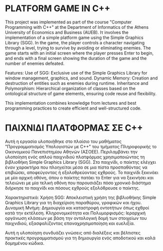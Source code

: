 # PLATFORM GAME IN C++

This project was implemented as part of the course "Computer Programming with C++" at the Department of Informatics of the Athens University of Economics and Business (AUEB). Ιτ involves the implementation of a simple platform game using the Simple Graphics Library (SGG). In the game, the player controls a character navigating through a level, trying to survive by avoiding or eliminating enemies. The game starts with an initial screen where the player presses Enter to begin, and ends with a final screen showing the duration of the game and the number of enemies defeated.

Features:
Use of SGG: Exclusive use of the Simple Graphics Library for window management, graphics, and sound.
Dynamic Memory: Creation and destruction of entities such as enemies during runtime.
Inheritance and Polymorphism: Hierarchical organization of classes based on the ontological structure of game elements, ensuring code reuse and flexibility.

This implementation combines knowledge from lectures and best programming practices to create efficient and well-structured code.


# ΠΑΙΧΝΙΔΙ ΠΛΑΤΦΟΡΜΑΣ ΣΕ C++

Αυτή η εργασία υλοποιήθηκε στο πλαίσιο του μαθήματος "Προγραμματισμός Υπολογιστών με C++" του τμήματος Πληροφορικής το Οικονομικού Πανεπιστημίου Αθηνών (ΑΣΟΕΕ). Περιλαμβάνει την υλοποίηση ενός απλού παιχνιδιού πλατφόρμας χρησιμοποιώντας τη βιβλιοθήκη Simple Graphics Library (SGG). Στο παιχνίδι, ο παίκτης ελέγχει έναν χαρακτήρα που πλοηγείται μέσα σε μια πίστα προσπαθόντας να επιβιώσει, αποφεύγοντας ή εξολοθρεύοντας εχθρούς. Το παιχνίδι ξεκινάει με μία αρχική οθόνη, όπου ο παίκτης πατάει το Enter για να ξεκινήσει και τελειώνει με μία τελική οθόνη που παρουσιάζει πόσο χρονικό διάστημα διήρκησε το παιχνίδι και πόσους εχθρούς εξολόθρευσε ο παίκτης.

Χαρακτηριστικά:
Χρήση SGG: Αποκλειστική χρήση της βιβλιοθήκης Simple Graphics Library για τη διαχείριση παραθύρου, γραφικών και ήχου.
Δυναμική Μνήμη: Δημιουργία και καταστροφή οντοτήτων όπως εχθροί κατά την εκτέλεση.
Κληρονομικότητα και Πολυμορφισμός: Ιεραρχική οργάνωση κλάσεων με βάση την οντολογική δομή των στοιχείων του παιχνιδιού, εξασφαλίζοντας επαναχρησιμοποίηση και ευελιξία.

Αυτή η υλοποίηση συνδυάζει γνώσεις από διαλέξεις και βέλτιστες πρακτικές προγραμματισμού για τη δημιουργία ενός αποδοτικού και καλά δομημένου κώδικα.
